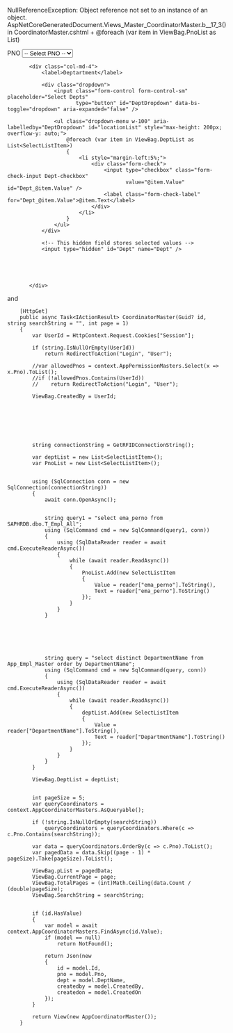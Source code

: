 NullReferenceException: Object reference not set to an instance of an object.
AspNetCoreGeneratedDocument.Views_Master_CoordinatorMaster.<ExecuteAsync>b__17_3() in CoordinatorMaster.cshtml
+
                        @foreach (var item in ViewBag.PnoList as List<SelectListItem>)






   <div class="col-sm-3">
   <div class="mb-3">
       <label for="Pno" class="form-label">PNO</label>
       <select name="Coordinators[0].Pno" id="Pno" class="form-control">
           <option value="">-- Select PNO --</option>
           @foreach (var item in ViewBag.PnoList as List<SelectListItem>)
           {
               <option value="@item.Value">@item.Text</option>
           }
       </select>
   </div>


   </div>



           <div class="col-md-4">
               <label>Deptartment</label>

               <div class="dropdown">
                   <input class="form-control form-control-sm" placeholder="Select Depts"
                          type="button" id="DeptDropdown" data-bs-toggle="dropdown" aria-expanded="false" />

                   <ul class="dropdown-menu w-100" aria-labelledby="DeptDropdown" id="locationList" style="max-height: 200px; overflow-y: auto;">
                       @foreach (var item in ViewBag.DeptList as List<SelectListItem>)
                       {
                           <li style="margin-left:5%;">
                               <div class="form-check">
                                   <input type="checkbox" class="form-check-input Dept-checkbox"
                                          value="@item.Value" id="Dept_@item.Value" />
                                   <label class="form-check-label" for="Dept_@item.Value">@item.Text</label>
                               </div>
                           </li>
                       }
                   </ul>
               </div>

               <!-- This hidden field stores selected values -->
               <input type="hidden" id="Dept" name="Dept" />





           </div>



and 


        [HttpGet]
        public async Task<IActionResult> CoordinatorMaster(Guid? id, string searchString = "", int page = 1)
        {
            var UserId = HttpContext.Request.Cookies["Session"];

            if (string.IsNullOrEmpty(UserId))
                return RedirectToAction("Login", "User");

            //var allowedPnos = context.AppPermissionMasters.Select(x => x.Pno).ToList();
            //if (!allowedPnos.Contains(UserId))
            //    return RedirectToAction("Login", "User");

            ViewBag.CreatedBy = UserId;



          



            string connectionString = GetRFIDConnectionString();

            var deptList = new List<SelectListItem>();
            var PnoList = new List<SelectListItem>();
           

            using (SqlConnection conn = new SqlConnection(connectionString))
            {
                await conn.OpenAsync();


                string query1 = "select ema_perno from SAPHRDB.dbo.T_Empl_All";
                using (SqlCommand cmd = new SqlCommand(query1, conn))
                {
                    using (SqlDataReader reader = await cmd.ExecuteReaderAsync())
                    {
                        while (await reader.ReadAsync())
                        {
                            PnoList.Add(new SelectListItem
                            {
                                Value = reader["ema_perno"].ToString(),
                                Text = reader["ema_perno"].ToString()
                            });
                        }
                    }
                }





             
                string query = "select distinct DepartmentName from App_Empl_Master order by DepartmentName";
                using (SqlCommand cmd = new SqlCommand(query, conn))
                {
                    using (SqlDataReader reader = await cmd.ExecuteReaderAsync())
                    {
                        while (await reader.ReadAsync())
                        {
                            deptList.Add(new SelectListItem
                            {
                                Value = reader["DepartmentName"].ToString(),
                                Text = reader["DepartmentName"].ToString()
                            });
                        }
                    }
                }
            }

            ViewBag.DeptList = deptList;


            int pageSize = 5;
            var queryCoordinators = context.AppCoordinatorMasters.AsQueryable();

            if (!string.IsNullOrEmpty(searchString))
                queryCoordinators = queryCoordinators.Where(c => c.Pno.Contains(searchString));

            var data = queryCoordinators.OrderBy(c => c.Pno).ToList();
            var pagedData = data.Skip((page - 1) * pageSize).Take(pageSize).ToList();

            ViewBag.pList = pagedData;
            ViewBag.CurrentPage = page;
            ViewBag.TotalPages = (int)Math.Ceiling(data.Count / (double)pageSize);
            ViewBag.SearchString = searchString;


            if (id.HasValue)
            {
                var model = await context.AppCoordinatorMasters.FindAsync(id.Value);
                if (model == null)
                    return NotFound();

                return Json(new
                {
                    id = model.Id,
                    pno = model.Pno,
                    dept = model.DeptName,
                    createdby = model.CreatedBy,
                    createdon = model.CreatedOn
                });
            }

            return View(new AppCoordinatorMaster());
        }

